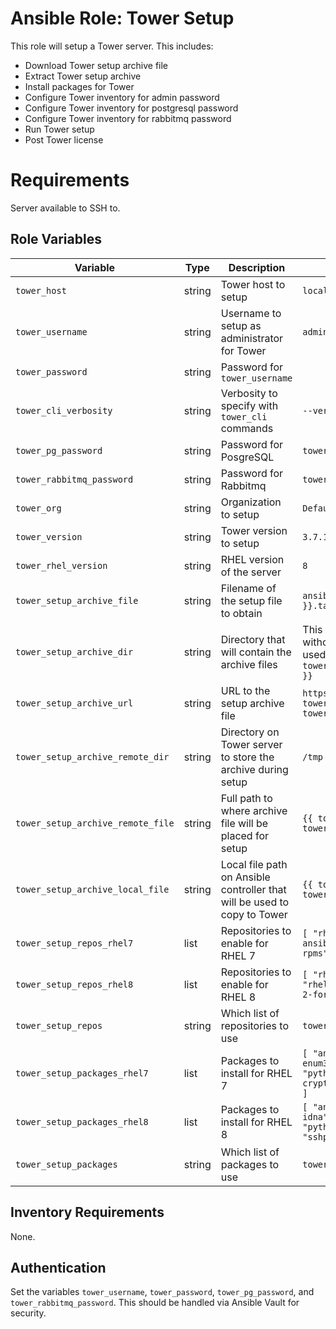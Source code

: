 # Ansible Role: Tower Setup

This role will setup a Tower server. This includes:

- Download Tower setup archive file
- Extract Tower setup archive
- Install packages for Tower
- Configure Tower inventory for admin password
- Configure Tower inventory for postgresql password
- Configure Tower inventory for rabbitmq password
- Run Tower setup
- Post Tower license

# Requirements

Server available to SSH to.

## Role Variables

| Variable | Type | Description | Default |
| -------- | ---- | ----------- | ------- |
| `tower_host` | string | Tower host to setup | `localhost` |
| `tower_username` | string | Username to setup as administrator for Tower | `admin` |
| `tower_password` | string | Password for `tower_username` | |
| `tower_cli_verbosity` | string | Verbosity to specify with `tower_cli` commands | `--verbose` |
| `tower_pg_password` | string | Password for PosgreSQL | `tower_password` |
| `tower_rabbitmq_password` | string | Password for Rabbitmq | `tower_password` |
| `tower_org` | string | Organization to setup | `Default` |
| `tower_version` | string | Tower version to setup | `3.7.1-1` |
| `tower_rhel_version` | string | RHEL version of the server | `8` |
| `tower_setup_archive_file` | string | Filename of the setup file to obtain | `ansible-tower-setup-bundle-{{ tower_version }}.tar.gz` |
| `tower_setup_archive_dir` | string | Directory that will contain the archive files | This is usually the first part of the filename without the file extension unless "latest" was used e.g. `{{ tower_setup_archive_file.split('.tar.gz').0 }}` |
| `tower_setup_archive_url` | string | URL to the setup archive file | `https://releases.ansible.com/ansible-tower/setup-bundle/{{ tower_setup_archive_file }}` |
| `tower_setup_archive_remote_dir` | string | Directory on Tower server to store the archive during setup | `/tmp` |
| `tower_setup_archive_remote_file` | string | Full path to where archive file will be placed for setup | `{{ tower_setup_archive_remote_dir }}/{{ tower_setup_archive_file }}` |
| `tower_setup_archive_local_file` | string | Local file path on Ansible controller that will be used to copy to Tower | `{{ tower_setup_archive_remote_dir }}/{{ tower_setup_archive_file }}` |
| `tower_setup_repos_rhel7` | list | Repositories to enable for RHEL 7 | `[ "rhel-7-server-rpms", "rhel-7-server-ansible-2-rpms", "rhel-7-server-extras-rpms" ]` |
| `tower_setup_repos_rhel8` |list | Repositories to enable for RHEL 8 | `[ "rhel-8-for-x86_64-appstream-rpms", "rhel-8-for-x86_64-baseos-rpms", "ansible-2-for-rhel-8-x86_64-rpms" ]` |
| `tower_setup_repos` | string | Which list of repositories to use | `tower_setup_repos_rhel8` |
| `tower_setup_packages_rhel7` | list | Packages to install for RHEL 7 | `[ "ansible", "python-cffi", "python-enum34", "python-idna", "python-paramiko", "python-ply", "python-pycparser", "python2-cryptography", "python2-pyasn1", "sshpass" ]` |
| `tower_setup_packages_rhel8` | list | Packages to install for RHEL 8 | `[ "ansible", "python3-cffi", "python3-idna", "python3-ply", "python3-pycparser", "python3-cryptography", "python3-pyasn1", "sshpass", "python2-pip", "python3-pip" ]` |
| `tower_setup_packages` | string | Which list of packages to use |  `tower_setup_packages_rhel8` |

## Inventory Requirements

None.

## Authentication

Set the variables `tower_username`, `tower_password`, `tower_pg_password`, and `tower_rabbitmq_password`. This should be handled via Ansible Vault for security.
